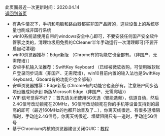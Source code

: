 此页面最近一次更新时间：2020.04.14        
[返回到首页](https://passwallopenwrt.github.io/website/)        

* 有条件情况下，手机和电脑和路由器都买非国产品牌的，这些设备上的系统尽量也刷成非国行系统                   
* win10系统请使用自带的windows安全中心即可，不要安装任何国产安全软件管家之类的，清理垃圾用免费的CCleaner半年手动运行一次清理即可(不要开启自动清理)      
* win10浏览器推荐：Edge新版 （Chrome有的功能它也全部有。（非国产、无需爬墙））                 
* 安卓手机输入法推荐：SwiftKey Keyboard （已经被微软收购，可使用微软账户登录同步词库（非国产、无需爬墙），win10目前内置的输入法也是SwiftKey Keyboard。Gboard有的功能它也全部有）    
* 安卓浏览器推荐：Edge新版 (Chrome有的功能它也全部有。注意账户同步选项设置成同步到 新版Microsoft Edge（非国产、无需爬墙）)                
* WIFI信号觉得不好？：首先请关闭使用5G优选（智能选频），信道自动，然后2.4G信号改动锁死在20MHz，5G信号改动锁死在你的手机等设备支持到的最高的即可（最近160MHz的也都开始普及了...），你离天线很远、有很多道墙阻隔时，手动连2.4G信号。你离天线很近、墙壁阻隔只有一道时，手动连5G信号                 
* 基于Chromium内核的浏览器建议关闭QUIC：[教程](https://www.echoteen.com/turnoff-quic.html)               

